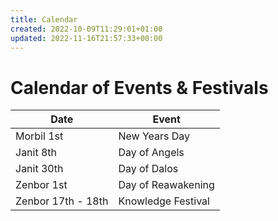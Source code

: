 ```yaml
---
title: Calendar
created: 2022-10-09T11:29:01+01:00
updated: 2022-11-16T21:57:33+00:00
---
```

# Calendar of Events & Festivals

| Date | Event |
| -- | -- |
| Morbil 1st | New Years Day |
| Janit 8th | Day of Angels |
| Janit 30th | Day of Dalos |
| Zenbor 1st | Day of Reawakening |
| Zenbor 17th - 18th | Knowledge Festival |
